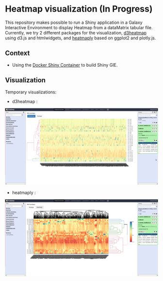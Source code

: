 <!--[![Docker Repository on Quay](https://quay.io/repository/workflow4metabolomics/gie-shiny-chromato/status "Docker Repository on Quay")](https://quay.io/repository/workflow4metabolomics/gie-shiny-chromato)-->

# Heatmap visualization (In Progress)

This repository makes possible to run a Shiny application in a Galaxy Interactive Environment to display Heatmap from a dataMatrix tabular file. Currently, we try 2 different packages for the visualization, [d3heatmap](https://github.com/rstudio/d3heatmap) using d3.js and htmlwidgets, and [heatmaply](https://github.com/talgalili/heatmaply) based on ggplot2 and plotly.js.

## Context

* Using the [Docker Shiny Container](https://github.com/workflow4metabolomics/gie-shiny) to build Shiny GIE.

## Visualization

Temporary visualizations:

- d3heatmap :

![gie-shiny-heatmap-d3](https://github.com/RomainDallet/gie-shiny-heatmap/blob/master/static/images/gie-shiny-heatmap-d3.png)

- heatmaply :

![gie-shiny-heatmap-plotly](https://github.com/RomainDallet/gie-shiny-heatmap/blob/master/static/images/gie-shiny-heatmap-plotly.png)

